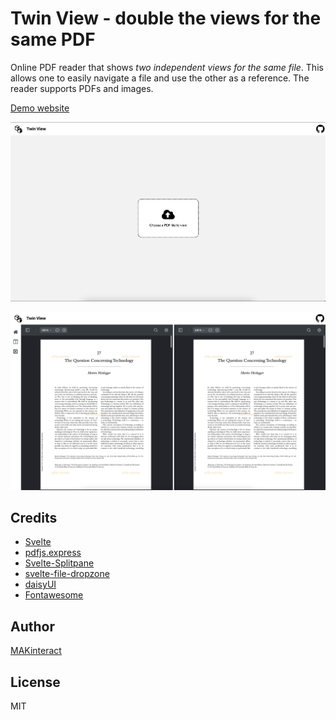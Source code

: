 # Twin View - double the views for the same PDF

Online PDF reader that shows _two independent views for the same file_. This allows one to easily navigate a file and use the other as a reference. The reader supports PDFs and images.

[Demo website](http://twinview.surge.sh)

![](.github/screenshot_upload.png)

![](.github/screenshot_views.png)

## Credits

- [Svelte](https://svelte.dev)
- [pdfjs.express](https://pdfjs.express)
- [Svelte-Splitpane](https://orefalo.github.io/svelte-splitpanes/)
- [svelte-file-dropzone](https://www.npmjs.com/package/svelte-file-dropzone)
- [daisyUI](https://daisyui.com)
- [Fontawesome](https://fontawesome.com/v4/icons/)

## Author

[MAKinteract](https://makinteract.kaist.ac.kr)

## License

MIT
